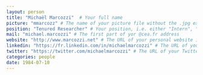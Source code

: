 ```yaml
---
layout: person
title: "Michaël Marcozzi"  # Your full name
picture: "mmarcozz" # The name of your picture file without the .jpg extension
position: "Tenured Researcher" # Your position, i.e. either "Intern", "PhD Student", "Postdoc" or "Tenured Researcher"
mail: "michael.marcozzi" # The first part of yor @cea.fr address
website: "http://www.marcozzi.net" # The URL of your personal website if you have one, otherwise remove the line
linkedin: "https://fr.linkedin.com/in/michaelmarcozzi" # The URL of your Linkedin page if you have one, otherwise remove the line
twitter: "https://twitter.com/michaelmarcozzi" # The URL of your Twitter page if you have one, otherwise remove the line (by the way, Twitter is a great way to discuss with other researchers around the world)
categories: people
date: 1984-07-10
---
```


